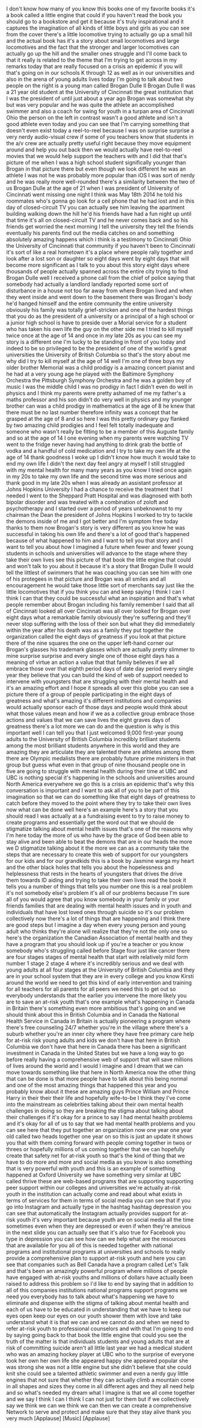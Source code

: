 
I don&#39;t know how many of you know this
books one of my favorite books it&#39;s a
book called a little engine that could
if you haven&#39;t read the book you should
go to a bookstore and get it because
it&#39;s truly inspirational and it captures
the imagination of all kinds of little
boys and girls as you can see from the
cover there&#39;s a little locomotive trying
to actually go up a small hill and the
actual book has it&#39;s a story about small
locomotives and large locomotives and
the fact that the stronger and larger
locomotives can actually go up the hill
and the smaller ones struggle and I&#39;ll
come back to that it really is related
to the theme that I&#39;m trying to get
across in my remarks today that are
really focused on a crisis an epidemic
if you will that&#39;s going on in our
schools K through 12 as well as in our
universities and also in the arena of
young adults lives today I&#39;m going to
talk about two people on the right is a
young man called Brogan Dulle II Brogan
Dulle II was a 21 year old student at
the University of Cincinnati the great
institution that I was the president of
until just about a year ago Brogan was
somewhat shy but was very popular and he
was quite the athlete an accomplished
swimmer and also a coach for swing for
youth in a turpan area of Cincinnati
Ohio the person on the left
in contrast wasn&#39;t a good athlete and
isn&#39;t a good athlete even today and you
can see that I&#39;m carrying something that
doesn&#39;t even exist today a reel-to-reel
because I was on surprise surprise a
very nerdy audio-visual crew if some of
you teachers know that students in the
a/v crew are actually pretty useful
right because they move equipment around
and help you out back then we would
actually have reel-to-reel movies that
we would help support the teachers with
and I did that that&#39;s picture of me when
I was a high school student
significally younger than Brogan in that
picture there but even though we look
different he was an athlete I was not he
was probably more popular than iOS I was
sort of nerdy and he was really more
well-rounded there&#39;s a similarity
between the two of us Brogan Dulle at
the age of 21 when I was president of
University of Cincinnati went missing
one night I think was May 18th 2014 he
told his roommates who&#39;s gonna go look
for a cell phone that he had lost and in
this day of closed-circuit TV you can
actually see him leaving the apartment
building walking down the hill
he&#39;d his friends have had a fun night up
until that time it&#39;s all on
closed-circuit TV and he never comes
back and so his friends get worried the
next morning I tell the university they
tell the friends eventually his parents
find out the media catches on and
something absolutely amazing happens
which i think is a testimony to
Cincinnati Ohio the University of
Cincinnati that community if you haven&#39;t
been to Cincinnati it&#39;s sort of like a
real hometown it&#39;s a place where people
rally together and look after a lost son
or daughter so eight days went by eight
days that will become more significant
as I talk to you about this story eight
days where thousands of people actually
spanned across the entire city trying to
find Brogan Dulle
well I received a phone call from the
chief of police saying that somebody had
actually a landlord landlady reported
some sort of disturbance in a house not
too far away from where Brogan lived and
when they went inside and went down to
the basement
there was Brogan&#39;s body he&#39;d hanged
himself and the entire community the
entire university obviously his family
was totally grief-stricken and one of
the hardest things that you do as the
president of a university or a principal
of a high school
or a junior high school is have to
preside over a Morial service for a
student who has taken his own life
the guy on the other side me I tried to
kill myself twice once at the age of 14
and once in my late 20s as you can see
my story is a different one I&#39;m lucky to
be standing in front of you today and
indeed to be so privileged to be the
president of one of the world&#39;s great
universities the University of British
Columbia so that&#39;s the story about me
why did I try to kill myself at the age
of 14 well I&#39;m one of three boys
my older brother Memorial was a child
prodigy is a amazing concert pianist and
he had at a very young age he played
with the Baltimore Symphony Orchestra
the Pittsburgh Symphony Orchestra and he
was a golden boy of music I was the
middle child I was no prodigy in fact I
didn&#39;t even do well in physics and I
think my parents were pretty ashamed of
me my father&#39;s a maths professor and his
son didn&#39;t do very well in physics and
my younger brother can was a child
prodigy in mathematics at the age of 8
he knew that there must be no last
number therefore infinity was a concept
that he grasped at the age of 8 and so
here I was this pretty ordinary guy
flanked by two amazing child prodigies
and I feel felt totally inadequate and
someone who wasn&#39;t really be fitting to
be a member of this Auguste family and
so at the age of 14 I one evening when
my parents were watching TV went to the
fridge never having had anything to
drink grab the bottle of vodka and a
handful of cold medication and I try to
take my own life at the age of 14 thank
goodness I woke up I didn&#39;t know how
much it would take to end my own life I
didn&#39;t the next day feel angry at myself
I still struggled with my mental health
for many many years as you know I tried
once again in my 20s to take my own life
and the second time was more serious and
thank good
in my late 20s when I was already an
assistant professor at Johns Hopkins
University I had a chance to receive the
treatment that I needed I went to the
Sheppard Pratt Hospital and was
diagnosed with both bipolar disorder and
was treated with a combination of zoloft
and psychotherapy and I started over a
period of years unbeknownst to my
chairman the Dean the president of Johns
Hopkins I worked to try to tackle the
demons inside of me and I got better and
I&#39;m symptom free today thanks to them
now Brogan&#39;s story is very different as
you know he was successful in taking his
own life and there&#39;s a lot of good
that&#39;s happened because of what happened
to him and I want to tell you that story
and I want to tell you about how I
imagined a future when fewer and fewer
young students in schools and
universities will advance to the stage
where they take their own lives see this
picture of that book the little engine
that could and won&#39;t talk to you about
it because it&#39;s a story that Brogan
Dulle II would tell the littlest of
swimmers that he was coaching you can
see him with one of his protegees in
that picture and Brogan was all smiles
and all encouragement he would take
those little sort of merchants say just
like the little locomotives that if you
think you can and keep saying I think I
can I think I can that they could be
successful what an inspiration and
that&#39;s what people remember about Brogan
including his family remember I said
that all of Cincinnati looked all over
Cincinnati was all over looked for
Brogan over eight days what a remarkable
family obviously they&#39;re suffering and
they&#39;ll never stop suffering with the
loss of their son but what they did
immediately within the year after his
death was as a family they put together
the organization
called the eight days of greatness if
you look at that picture there of the
nine squares the one on the upper
left-hand corner
our Brogan&#39;s glasses his trademark
glasses which are actually pretty
slimmer to mine
surprise surprise and every single one
of those eight days has a meaning of
virtue an action a value that that
family believes if we all embrace those
over that eighth period days of date day
period every single year they believe
that you can build the kind of web of
support needed to intervene with
youngsters that are struggling with
their mental health and it&#39;s an amazing
effort and I hope it spreads all over
this globe you can see a picture there
of a group of people participating in
the eight days of greatness and what&#39;s
amazing it&#39;s different institutions and
companies would actually sponsor each of
those days and people would think about
what those values mean and how if we as
a collective group embrace those actions
and values that we can save lives the
eight graves days of greatness there&#39;s a
lot more we can do and the question is
why is this important well I can tell
you that I just welcomed 9,000
first-year young adults to the
University of British Columbia
incredibly brilliant students among the
most brilliant students anywhere in this
world and they are amazing they are
articulate they are talented there are
athletes among them there are Olympic
medalists there are probably future
prime ministers in that group but guess
what even in that group of nine thousand
people one in five are going to struggle
with mental health during their time at
UBC and UBC is nothing special it&#39;s
happening in the schools and
universities around North America
everywhere we go this is a crisis an
epidemic that&#39;s why this conversation is
important and I want to ask all of you
to be part of this imagination so that
we can do something like that eight days
of greatness to catch
before they moved to the point where
they try to take their own lives now
what can be done well here&#39;s an example
here&#39;s a story that you should read I
was actually at a a fundraising event to
try to raise money to create programs
and essentially get the word out that we
should de stigmatize talking about
mental health issues that&#39;s one of the
reasons why I&#39;m here today the more of
us who have by the grace of God been
able to stay alive and been able to beat
the demons that are in our heads
the more we D stigmatize talking about
it the more we can as a community take
the steps that are necessary to create
this web of support for our youngsters
for our kids and for our grandkids this
is a book by Jasmine warga my heart and
the other black holes that tells you
about the hopelessness and helplessness
that rests in the hearts of youngsters
that drives the drive them towards ID
aiding and trying to take their own
lives read the book it tells you a
number of things that tells you number
one this is a real problem it&#39;s not
somebody else&#39;s problem it&#39;s all of our
problems because I&#39;m sure all of you
would agree that you know somebody in
your family or your friends families
that are dealing with mental health
issues and in youth and individuals that
have lost loved ones through suicide so
it&#39;s our problem collectively now
there&#39;s a lot of things that are
happening and I think there are good
steps but I imagine a day when every
young person and young adult who thinks
they&#39;re alone will realize that they&#39;re
not the only one so here&#39;s the
organization the Canadian Association of
mental health and they have a program
that you should look up if you&#39;re a
teacher or you know somebody who&#39;s
struggling called before Stage four just
like cancer there are four stages stages
of mental health that start with
relatively mild form number 1 stage 2
stage 4 where it&#39;s incredibly serious
and we deal with young adults at all
four stages at the University of British
Columbia and they are in your school
system that they are in every college
and you know
Kirsti around the world we need to get
this kind of early intervention and
training for all teachers for all
parents for all peers we need this to
get out so everybody understands that
the earlier you intervene the more
likely you are to save an at-risk youth
that&#39;s one example what&#39;s happening in
Canada in Britain there&#39;s something even
more ambitious that&#39;s going on and we
should think about this in British
Columbia and in Canada the National
Health Service in Canada
in Britain is actually pioneering a
program where there&#39;s free counseling
24/7 whether you&#39;re in the village where
there&#39;s a suburb whether you&#39;re an inner
city where they have free primary care
help for at-risk risk young adults and
kids we don&#39;t have that here in British
Columbia we don&#39;t have that here in
Canada there has been a significant
investment in Canada in the United
States but we have a long way to go
before really having a comprehensive web
of support that will save millions of
lives around the world and I would I
imagine and I dream that we can move
towards something like that here in
North America now the other thing that
can be done is that more people have to
talk about this being normal and one of
the most amazing things that happened
this year and you probably know about it
these are amazing guys Prince William
and Prince Harry in their their their
life and hopefully wife-to-be I think
they I&#39;ve come into the mainstream as
celebrities talking about their own
mental health challenges in doing so
they are breaking the stigma about
talking about their challenges if it&#39;s
okay for a prince to say I had mental
health problems and it&#39;s okay for all of
us to say that we had mental health
problems and you can see here that they
put together an organization now one
year one year old called two heads
together one year on so this is just an
update it shows you that with them
coming forward with people coming
together in twos or threes or hopefully
millions of us coming together that we
can hopefully create that
safety net for at-risk youth so that&#39;s
the kind of thing that we have to do
more and more and social media as you
know is also something that is very
powerful with youth and this is an
example of something happened at Oxford
University we have something very
similar at UBC called thrive
these are web-based programs that are
supporting supporting peer support
within our colleges and universities
we&#39;re actually at-risk youth in the
institution can actually come and read
about what exists in terms of services
for them in terms of social media you
can see that if you go into Instagram
and actually type in the hashtag hashtag
depression you can see that
automatically the Instagram actually
provides support for at-risk youth it&#39;s
very important because youth are on
social media all the time sometimes even
when they are depressed or even if when
they&#39;re anxious in the next slide you
can actually see that it&#39;s also true for
Facebook you type in depression you can
see how can we help what are the
resources that are available for you all
of this is needed together with national
programs and institutional programs at
universities and schools to really
provide a comprehensive plan to support
at-risk youth and here you can see that
companies such as Bell Canada have a
program called Let&#39;s Talk and that&#39;s
been an amazingly powerful program where
millions of people have engaged with
at-risk youths and millions of dollars
have actually been raised to address
this problem so I&#39;d like to end by
saying that in addition to all of this
companies institutions national programs
support programs we need you everybody
has to talk about what&#39;s happening we
have to eliminate and dispense with the
stigma of talking about mental health
and each of us have to be educated in
understanding that we have to keep our
eyes open keep our eyes on our youth
shower them with love and take
understand what it is that we can and we
cannot do and when we need to refer
at-risk youth to professional counselors
and with that I&#39;m going to end by saying
going back to that book the little
engine that could
you see the truth of the matter is that
individuals students and young adults
that are at risk of committing suicide
aren&#39;t all little last year we had a
medical student who was an amazing
hockey player at UBC who to the surprise
of everyone took her own her own life
she appeared happy
she appeared popular she was strong she
was not a little engine but she didn&#39;t
believe that she could knit she could
see a talented athletic swimmer and even
a nerdy guy little engines that not sure
that whether they can actually climb a
mountain come in all shapes and sizes
they come in all different ages and they
all need help
and so what&#39;s needed my dream what I
imagine is that we all come together and
we say I think I can I think I can not
just for them but if we collectively say
we think we can we think we can then we
can create a comprehensive Network to
serve and protect and make sure that
they stay alive thank you very much
[Applause]
[Music]
[Applause]
